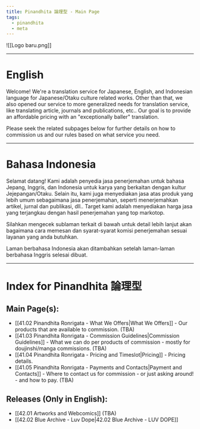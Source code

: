 ```yaml
---
title: Pinandhita 論理型 - Main Page
tags:
  - pinandhita
  - meta
---
```

![[Logo baru.png]]

---

# English

Welcome! We're a translation service for Japanese, English, and Indonesian language for Japanese/Otaku culture related works. Other than that, we also opened our service to more generalized needs for translation service, like translating article, journals and publications, etc.. Our goal is to provide an affordable pricing with an "exceptionally baller" translation.

Please seek the related subpages below for further details on how to commission us and our rules based on what service you need.

---

# Bahasa Indonesia

Selamat datang! Kami adalah penyedia jasa penerjemahan untuk bahasa Jepang, Inggris, dan Indonesia untuk karya yang berkaitan dengan kultur Jejepangan/Otaku. Selain itu, kami juga menyediakan jasa atas produk yang lebih umum sebagaimana jasa penerjemahan, seperti menerjemahkan artikel, jurnal dan publikasi, dll.. Target kami adalah menyediakan harga jasa yang terjangkau dengan hasil penerjemahan yang top markotop.

Silahkan mengecek sublaman terkait di bawah untuk detail lebih lanjut akan bagaimana cara memesan dan syarat-syarat komisi penerjemahan sesuai layanan yang anda butuhkan.

Laman berbahasa Indonesia akan ditambahkan setelah laman-laman berbahasa Inggris selesai dibuat.

---

# Index for Pinandhita 論理型

## Main Page(s):

- [[41.02 Pinandhita Ronrigata - What We Offers|What We Offers]] - Our products that are available to commission. (TBA)
- [[41.03 Pinandhita Ronrigata - Commission Guidelines|Commission Guidelines]] - What we can do per products of commission - mostly for doujinshi/manga commissions. (TBA)
- [[41.04 Pinandhita Ronrigata - Pricing and Timeslot|Pricing]] - Pricing details.
- [[41.05 Pinandhita Ronrigata - Payments and Contacts|Payment and Contacts]] - Where to contact us for commission - or just asking around! - and how to pay. (TBA)
## Releases (Only in English):

- [[42.01 Artworks and Webcomics]] (TBA)
- [[42.02 Blue Archive - Luv Dope|42.02 Blue Archive - LUV DOPE]]